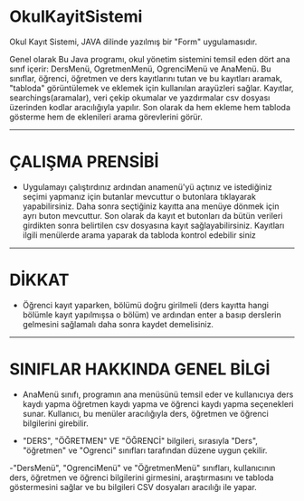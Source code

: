 # OkulKayitSistemi

Okul Kayıt Sistemi, JAVA dilinde yazılmış bir "Form" uygulamasıdır.

Genel olarak Bu Java programı, okul yönetim sistemini temsil eden dört ana sınıf içerir: DersMenü, OgretmenMenü, OgrenciMenü ve AnaMenü. Bu sınıflar, öğrenci, öğretmen ve ders kayıtlarını tutan ve bu kayıtları aramak, "tabloda" görüntülemek ve eklemek için kullanılan arayüzleri sağlar. Kayıtlar, searchings(aramalar), veri çekip okumalar ve yazdırmalar csv dosyası üzerinden kodlar aracılığıyla yapılır. Son olarak da hem ekleme hem tabloda gösterme hem de eklenileri arama görevlerini görür.

----------------------
# ÇALIŞMA PRENSİBİ
- Uygulamayı çalıştırdınız ardından anamenü'yü açtınız ve istediğiniz seçimi yapmanız için butanlar mevcuttur o butonlara tıklayarak yapabilirsiniz. Daha sonra seçtiğiniz kayıtta ana menüye dönmek için ayrı buton mevcuttur. Son olarak da kayıt et butonları da bütün verileri girdikten sonra belirtilen csv dosyasına kayıt sağlayabilirsiniz. Kayıtları ilgili menülerde arama yaparak da tabloda kontrol edebilir siniz

----------------------
# DİKKAT

- Öğrenci kayıt yaparken, bölümü doğru girilmeli (ders kayıtta hangi bölümle kayıt yapılmışsa o bölüm) ve ardından enter a basıp derslerin gelmesini sağlamalı daha sonra kaydet demelisiniz.

----------------------
# SINIFLAR HAKKINDA GENEL BİLGİ
- AnaMenü sınıfı, programın ana menüsünü temsil eder ve kullanıcıya ders kaydı yapma öğretmen kaydı yapma ve öğrenci kaydı yapma seçenekleri sunar. Kullanıcı, bu menüler aracılığıyla ders, öğretmen ve 
  öğrenci bilgilerini girebilir. 

- "DERS", "ÖĞRETMEN" VE "ÖĞRENCİ" bilgileri, sırasıyla "Ders", "öğretmen" ve "Ogrenci"  sınıfları tarafından düzene uygun çekilir.

-"DersMenü", "OgrenciMenü" ve "ÖğretmenMenü" sınıfları, kullanıcının ders, öğretmen ve öğrenci bilgilerini girmesini, araştırmasını ve tabloda göstermesini sağlar ve bu bilgileri CSV dosyaları aracılığı ile 
  yapar. 
